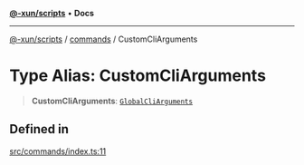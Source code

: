 [**@-xun/scripts**](../../README.md) • **Docs**

***

[@-xun/scripts](../../README.md) / [commands](../README.md) / CustomCliArguments

# Type Alias: CustomCliArguments

> **CustomCliArguments**: [`GlobalCliArguments`](../../configure/type-aliases/GlobalCliArguments.md)

## Defined in

[src/commands/index.ts:11](https://github.com/Xunnamius/xscripts/blob/4daa0986ccf09c4199915254d8a1d8095507731a/src/commands/index.ts#L11)
